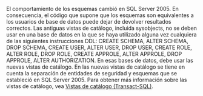   El comportamiento de los esquemas cambió en SQL Server 2005. En consecuencia, el código que supone que los esquemas son equivalentes a los usuarios de base de datos puede dejar de devolver resultados correctos. Las antiguas vistas de catálogo, incluida sysobjects, no se deben usar en una base de datos en la que se haya utilizado alguna vez cualquiera de las siguientes instrucciones DDL: CREATE SCHEMA, ALTER SCHEMA, DROP SCHEMA, CREATE USER, ALTER USER, DROP USER, CREATE ROLE, ALTER ROLE, DROP ROLE, CREATE APPROLE, ALTER APPROLE, DROP APPROLE, ALTER AUTHORIZATION. En esas bases de datos, debe usar las nuevas vistas de catálogo. En las nuevas vistas de catálogo se tiene en cuenta la separación de entidades de seguridad y esquemas que se estableció en SQL Server 2005. Para obtener más información sobre las vistas de catálogo, vea [Vistas de catálogo &#40;Transact-SQL&#41;](../relational-databases/system-catalog-views/catalog-views-transact-sql.md).
   